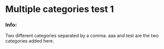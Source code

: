 # Multiple categories test 1


### Info:

 Two different categories separated by a comma.  aaa and test are the two categories added here.